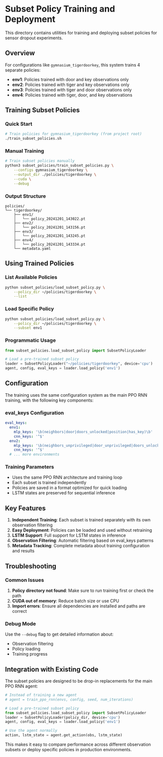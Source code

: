 # Subset Policy Training and Deployment

This directory contains utilities for training and deploying subset policies for sensor dropout experiments.

## Overview

For configurations like `gymnasium_tigerdoorkey`, this system trains 4 separate policies:

- **env1**: Policies trained with door and key observations only
- **env2**: Policies trained with tiger and key observations only  
- **env3**: Policies trained with tiger and door observations only
- **env4**: Policies trained with tiger, door, and key observations

## Training Subset Policies

### Quick Start

```bash
# Train policies for gymnasium_tigerdoorkey (from project root)
./train_subset_policies.sh
```

### Manual Training

```bash
# Train subset policies manually
python3 subset_policies/train_subset_policies.py \
    --configs gymnasium_tigerdoorkey \
    --output_dir ./policies/tigerdoorkey \
    --cuda \
    --debug
```

### Output Structure

```
policies/
└── tigerdoorkey/
    ├── env1/
    │   └── policy_20241201_143022.pt
    ├── env2/
    │   └── policy_20241201_143156.pt
    ├── env3/
    │   └── policy_20241201_143245.pt
    ├── env4/
    │   └── policy_20241201_143334.pt
    └── metadata.yaml
```

## Using Trained Policies

### List Available Policies

```bash
python subset_policies/load_subset_policy.py \
    --policy_dir ~/policies/tigerdoorkey \
    --list
```

### Load Specific Policy

```bash
python subset_policies/load_subset_policy.py \
    --policy_dir ~/policies/tigerdoorkey \
    --subset env1
```

### Programmatic Usage

```python
from subset_policies.load_subset_policy import SubsetPolicyLoader

# Load a pre-trained subset policy
loader = SubsetPolicyLoader("~/policies/tigerdoorkey", device='cpu')
agent, config, eval_keys = loader.load_policy('env1')
```

## Configuration

The training uses the same configuration system as the main PPO RNN training, with the following key components:

### eval_keys Configuration

```yaml
eval_keys:
  env1:
    mlp_keys: '\b(neighbors|door|doors_unlocked|position|has_key)\b'
    cnn_keys: '^$'
  env2:
    mlp_keys: '\b(neighbors_unprivileged|door_unprivileged|doors_unlocked|position|has_key)\b'
    cnn_keys: '^$'
  # ... more environments
```

### Training Parameters

- Uses the same PPO RNN architecture and training loop
- Each subset is trained independently
- Policies are saved in a format optimized for quick loading
- LSTM states are preserved for sequential inference

## Key Features

1. **Independent Training**: Each subset is trained separately with its own observation filtering
2. **Easy Deployment**: Policies can be loaded and used without retraining
3. **LSTM Support**: Full support for LSTM states in inference
4. **Observation Filtering**: Automatic filtering based on eval_keys patterns
5. **Metadata Tracking**: Complete metadata about training configuration and results

## Troubleshooting

### Common Issues

1. **Policy directory not found**: Make sure to run training first or check the path
2. **CUDA out of memory**: Reduce batch size or use CPU
3. **Import errors**: Ensure all dependencies are installed and paths are correct

### Debug Mode

Use the `--debug` flag to get detailed information about:
- Observation filtering
- Policy loading
- Training progress

## Integration with Existing Code

The subset policies are designed to be drop-in replacements for the main PPO RNN agent:

```python
# Instead of training a new agent
# agent = train_ppo_rnn(envs, config, seed, num_iterations)

# Load a pre-trained subset policy
from subset_policies.load_subset_policy import SubsetPolicyLoader
loader = SubsetPolicyLoader(policy_dir, device='cpu')
agent, config, eval_keys = loader.load_policy('env1')

# Use the agent normally
action, lstm_state = agent.get_action(obs, lstm_state)
```

This makes it easy to compare performance across different observation subsets or deploy specific policies in production environments. 